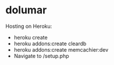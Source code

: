 # dolumar
Hosting on Heroku:
* heroku create
* heroku addons:create cleardb
* heroku addons:create memcachier:dev
* Navigate to /setup.php